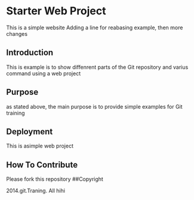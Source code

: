 # Starter Web Project
This is a simple website
Adding a line for reabasing example, then more changes 
## Introduction
This is example is to show diffenrent parts of the Git repository and varius command using a web project
## Purpose
as stated above, the main purpose is to provide simple examples for Git training
## Deployment
This is asimple web project
## How To Contribute
Please fork this repository
##Copyright

2014.git.Traning. All hihi